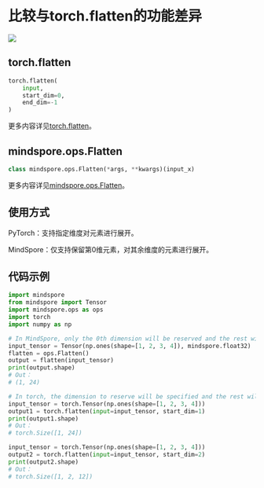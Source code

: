 ﻿# 比较与torch.flatten的功能差异

<a href="https://gitee.com/mindspore/docs/blob/master/docs/mindspore/source_zh_cn/note/api_mapping/pytorch_diff/Flatten.md" target="_blank"><img src="https://mindspore-website.obs.cn-north-4.myhuaweicloud.com/website-images/master/resource/_static/logo_source.png"></a>

## torch.flatten

```python
torch.flatten(
    input,
    start_dim=0,
    end_dim=-1
)
```

更多内容详见[torch.flatten](https://pytorch.org/docs/1.5.0/torch.html#torch.flatten)。

## mindspore.ops.Flatten

```python
class mindspore.ops.Flatten(*args, **kwargs)(input_x)
```

更多内容详见[mindspore.ops.Flatten](https://mindspore.cn/docs/zh-CN/master/api_python/ops/mindspore.ops.Flatten.html#mindspore.ops.Flatten)。

## 使用方式

PyTorch：支持指定维度对元素进行展开。

MindSpore：仅支持保留第0维元素，对其余维度的元素进行展开。

## 代码示例

```python
import mindspore
from mindspore import Tensor
import mindspore.ops as ops
import torch
import numpy as np

# In MindSpore, only the 0th dimension will be reserved and the rest will be flattened.
input_tensor = Tensor(np.ones(shape=[1, 2, 3, 4]), mindspore.float32)
flatten = ops.Flatten()
output = flatten(input_tensor)
print(output.shape)
# Out：
# (1, 24)

# In torch, the dimension to reserve will be specified and the rest will be flattened.
input_tensor = torch.Tensor(np.ones(shape=[1, 2, 3, 4]))
output1 = torch.flatten(input=input_tensor, start_dim=1)
print(output1.shape)
# Out：
# torch.Size([1, 24])

input_tensor = torch.Tensor(np.ones(shape=[1, 2, 3, 4]))
output2 = torch.flatten(input=input_tensor, start_dim=2)
print(output2.shape)
# Out：
# torch.Size([1, 2, 12])
```